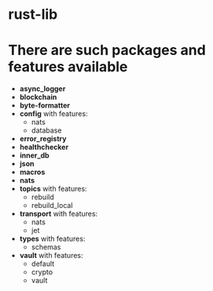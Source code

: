 # rust-lib

# There are such packages and features available 
 - **async_logger**
 - **blockchain**
 - **byte-formatter**
 - **config**
   with features:
   - nats
   - database
 - **error_registry**
 - **healthchecker**
 - **inner_db**
 - **json**
 - **macros**
 - **nats**
 - **topics**
   with features:
   - rebuild
   - rebuild_local
 - **transport**
  with features:
   - nats
   - jet
 - **types**
   with features:
   - schemas
 - **vault**
   with features:
   - default
   - crypto
   - vault
